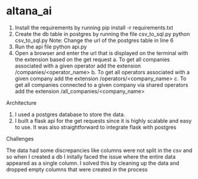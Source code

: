 # altana_ai
1. Install the requirements by running 
    pip install -r requirements.txt
2. Create the db table in postgres by running the file csv_to_sql.py
    python csv_to_sql.py
    Note: Change the url of the postgres table in line 6
3. Run the api file 
    python api.py
4. Open a browser and enter the url that is displayed on the terminal with the extension based on the get request
    a. To get all companies associated with a given operator add the extension
        /companies/<operator_name>
    b. To get all operators associated with a given company add the extension
        /operators/<company_name>
    c. To get all companies connected to a given company via shared operators add the extension
        /all_companies/<company_name>

Architecture

1. I used a postgres database to store the data. 
2. I built a flask api for the get requests since it is highly scalable and easy to use. It was also straightforward to integrate flask with postgres

Challenges

The data had some discrepancies like columns were not split in the csv and so when I created a db I initally faced the issue where the entire data appeared as a single column.
I solved this by cleaning up the data and dropped empty columns that were created in the process
